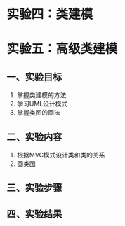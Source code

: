 # 实验四：类建模
# 实验五：高级类建模

## 一、实验目标
1. 掌握类建模的方法
2. 学习UML设计模式
3. 掌握类图的画法

## 二、实验内容
1. 根据MVC模式设计类和类的关系
2. 画类图

## 三、实验步骤

## 四、实验结果

